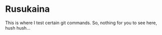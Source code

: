 # Rusukaina
This is where I test certain git commands. So, nothing for you to see here, hush hush...
